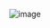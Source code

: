 ![image](https://github.com/Jiyarathore/GFG_Questions/assets/96529109/76055c5f-8b4c-4a3c-894a-9015b37f5526)
